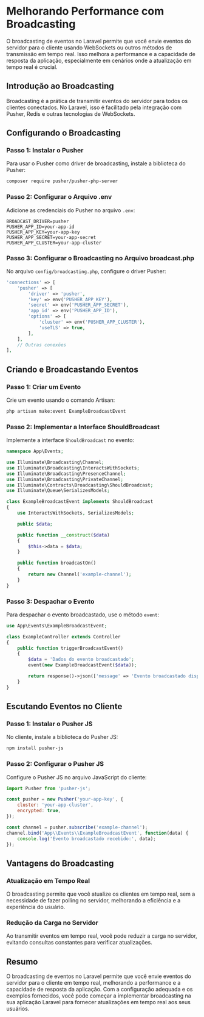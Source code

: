 # Melhorando Performance com Broadcasting

O broadcasting de eventos no Laravel permite que você envie eventos do servidor para o cliente usando WebSockets ou outros métodos de transmissão em tempo real. Isso melhora a performance e a capacidade de resposta da aplicação, especialmente em cenários onde a atualização em tempo real é crucial.

## Introdução ao Broadcasting

Broadcasting é a prática de transmitir eventos do servidor para todos os clientes conectados. No Laravel, isso é facilitado pela integração com Pusher, Redis e outras tecnologias de WebSockets.

## Configurando o Broadcasting

### Passo 1: Instalar o Pusher

Para usar o Pusher como driver de broadcasting, instale a biblioteca do Pusher:

```bash
composer require pusher/pusher-php-server
```

### Passo 2: Configurar o Arquivo .env

Adicione as credenciais do Pusher no arquivo `.env`:

```env
BROADCAST_DRIVER=pusher
PUSHER_APP_ID=your-app-id
PUSHER_APP_KEY=your-app-key
PUSHER_APP_SECRET=your-app-secret
PUSHER_APP_CLUSTER=your-app-cluster
```

### Passo 3: Configurar o Broadcasting no Arquivo broadcast.php

No arquivo `config/broadcasting.php`, configure o driver Pusher:

```php
'connections' => [
    'pusher' => [
        'driver' => 'pusher',
        'key' => env('PUSHER_APP_KEY'),
        'secret' => env('PUSHER_APP_SECRET'),
        'app_id' => env('PUSHER_APP_ID'),
        'options' => [
            'cluster' => env('PUSHER_APP_CLUSTER'),
            'useTLS' => true,
        ],
    ],
    // Outras conexões
],
```

## Criando e Broadcastando Eventos

### Passo 1: Criar um Evento

Crie um evento usando o comando Artisan:

```bash
php artisan make:event ExampleBroadcastEvent
```

### Passo 2: Implementar a Interface ShouldBroadcast

Implemente a interface `ShouldBroadcast` no evento:

```php
namespace App\Events;

use Illuminate\Broadcasting\Channel;
use Illuminate\Broadcasting\InteractsWithSockets;
use Illuminate\Broadcasting\PresenceChannel;
use Illuminate\Broadcasting\PrivateChannel;
use Illuminate\Contracts\Broadcasting\ShouldBroadcast;
use Illuminate\Queue\SerializesModels;

class ExampleBroadcastEvent implements ShouldBroadcast
{
    use InteractsWithSockets, SerializesModels;

    public $data;

    public function __construct($data)
    {
        $this->data = $data;
    }

    public function broadcastOn()
    {
        return new Channel('example-channel');
    }
}
```

### Passo 3: Despachar o Evento

Para despachar o evento broadcastado, use o método `event`:

```php
use App\Events\ExampleBroadcastEvent;

class ExampleController extends Controller
{
    public function triggerBroadcastEvent()
    {
        $data = 'Dados do evento broadcastado';
        event(new ExampleBroadcastEvent($data));

        return response()->json(['message' => 'Evento broadcastado disparado com sucesso!']);
    }
}
```

## Escutando Eventos no Cliente

### Passo 1: Instalar o Pusher JS

No cliente, instale a biblioteca do Pusher JS:

```bash
npm install pusher-js
```

### Passo 2: Configurar o Pusher JS

Configure o Pusher JS no arquivo JavaScript do cliente:

```javascript
import Pusher from 'pusher-js';

const pusher = new Pusher('your-app-key', {
    cluster: 'your-app-cluster',
    encrypted: true,
});

const channel = pusher.subscribe('example-channel');
channel.bind('App\\Events\\ExampleBroadcastEvent', function(data) {
    console.log('Evento broadcastado recebido:', data);
});
```

## Vantagens do Broadcasting

### Atualização em Tempo Real

O broadcasting permite que você atualize os clientes em tempo real, sem a necessidade de fazer polling no servidor, melhorando a eficiência e a experiência do usuário.

### Redução da Carga no Servidor

Ao transmitir eventos em tempo real, você pode reduzir a carga no servidor, evitando consultas constantes para verificar atualizações.

## Resumo

O broadcasting de eventos no Laravel permite que você envie eventos do servidor para o cliente em tempo real, melhorando a performance e a capacidade de resposta da aplicação. Com a configuração adequada e os exemplos fornecidos, você pode começar a implementar broadcasting na sua aplicação Laravel para fornecer atualizações em tempo real aos seus usuários.

